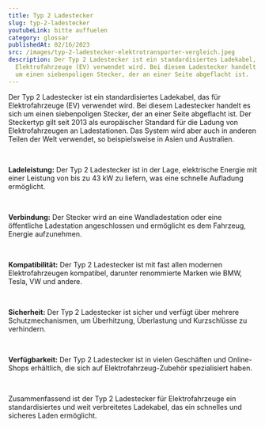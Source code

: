 ```yaml
---
title: Typ 2 Ladestecker
slug: typ-2-ladestecker
youtubeLink: bitte auffuelen
category: glossar
publishedAt: 02/16/2023
src: /images/typ-2-ladestecker-elektrotransporter-vergleich.jpeg
description: Der Typ 2 Ladestecker ist ein standardisiertes Ladekabel, das für
  Elektrofahrzeuge (EV) verwendet wird. Bei diesem Ladestecker handelt es sich
  um einen siebenpoligen Stecker, der an einer Seite abgeflacht ist.
---
```

Der Typ 2 Ladestecker ist ein standardisiertes Ladekabel, das für Elektrofahrzeuge (EV) verwendet wird. Bei diesem Ladestecker handelt es sich um einen siebenpoligen Stecker, der an einer Seite abgeflacht ist. Der Steckertyp gilt seit 2013 als europäischer Standard für die Ladung von Elektrofahrzeugen an Ladestationen. Das System wird aber auch in anderen Teilen der Welt verwendet, so beispielsweise in Asien und Australien.

<br />

**Ladeleistung:** Der Typ 2 Ladestecker ist in der Lage, elektrische Energie mit einer Leistung von bis zu 43 kW zu liefern, was eine schnelle Aufladung ermöglicht.

<br />

**Verbindung:** Der Stecker wird an eine Wandladestation oder eine öffentliche Ladestation angeschlossen und ermöglicht es dem Fahrzeug, Energie aufzunehmen.

<br />

**Kompatibilität:** Der Typ 2 Ladestecker ist mit fast allen modernen Elektrofahrzeugen kompatibel, darunter renommierte Marken wie BMW, Tesla, VW und andere. 

<br />

**Sicherheit:** Der Typ 2 Ladestecker ist sicher und verfügt über mehrere Schutzmechanismen, um Überhitzung, Überlastung und Kurzschlüsse zu verhindern.

<br />

**Verfügbarkeit:** Der Typ 2 Ladestecker ist in vielen Geschäften und Online-Shops erhältlich, die sich auf Elektrofahrzeug-Zubehör spezialisiert haben.

<br />

Zusammenfassend ist der Typ 2 Ladestecker für Elektrofahrzeuge ein standardisiertes und weit verbreitetes Ladekabel, das ein schnelles und sicheres Laden ermöglicht.